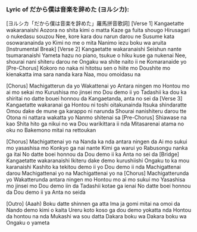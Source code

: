 <h3>Lyric of だから僕は音楽を辞めた (ヨルシカ):</h3><p>​[ヨルシカ「だから僕は音楽を辞めた」羅馬拼音歌詞]
[Verse 1]
Kangaetatte wakaranaishi
Aozora no shita kimi o matta
Kaze ga fuita shougo
Hirusagari o nukedasu souzou
Nee, kore kara dou narun darou ne
Susume kata osowaranainda yo
Kimi no me o mita
Nanimo iezu boku wa aruita
[Instrumental Break]
[Verse 2]
Kangaetatte wakaranaishi
Seishun nante tsumaranaishi
Yameta hazu no piano, tsukue o hiku kuse ga nukenai
Nee, shourai nani shiteru darou ne
Ongaku wa shite naito ii ne
Komaranaide yo
[Pre-Chorus]
Kokoro no naka ni hitotsu sen o hiite mo
Doushite mo kienakatta ima sara nanda kara
Naa, mou omoidasu na</p><p>[Chorus]
Machigatterun da yo
Wakattenai yo
Antara ningen mo
Hontou mo ai mo sekai mo
Kurushisa mo jinsei mo
Dou demo ii yo
Tadashii ka dou ka shiritai no datte bouei honnou da
Kangaetanda, anta no sei da
[Verse 3]
Kangaetatte wakaranai ga
Hontou ni toshi oitakunainda
Itsuka shindaratte
Omou dake de mune ga karappo ni narunda
Shourai nanishiteru darou tte
Otona ni nattara wakatta yo
Nanmo shitenai sa
[Pre-Chorus]
Shiawase na kao
Shita hito ga nikui no wa
Dou warikittara ii nda
Mitasarenai atama no oku no
Bakemono mitai na rettoukan</p><p>[Chorus]
Machigattenai yo na
Nanda ka nda antara ningen da
Ai mo sukui mo yasashisa mo
Konkyo ga nai nante
Kimi ga warui yo
Rabusongu nanka ga itai
No datte boei honnou da
Dou demo ii ka
Anta no sei da
[Bridge]
Kangaetatte wakaranaishi
Ikiteru dake demo kurushiishi
Ongaku to ka mou karanaishi
Kashito ka tekitou demo ii yo
Dou demo ii nda
Machigattenai darou
Machigattenai yo na
Machigattenai yo na
[Chorus]
Machigatterunda yo
Wakatterunda antara ningen mo
Hontou mo ai mo sukui mo
Yasashisa mo jinsei mo
Dou demo iin da
Tadashii kotae ga ienai
No datte boei honnou da
Dou demo ii ya
Anta no seida</p><p>[Outro]
(Aaah) Boku datte shinnen ga atta
Ima ja gomi mitai na omoi da
Nando demo kimi o kaita
Ureru koto koso ga dou demo yokatta nda
Hontou da hontou na nda
Mukashi wa sou datta
Dakara boku wa
Dakara boku wa
Ongaku o yameta</p>